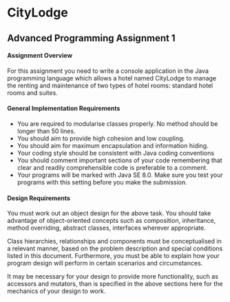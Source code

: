 # CityLodge

## Advanced Programming Assignment 1

#### Assignment Overview

For this assignment you need to write a console application in the Java programming language which allows a hotel named CityLodge to manage the renting and maintenance of two types of hotel rooms: standard hotel rooms and suites.

#### General Implementation Requirements

- You are required to modularise classes properly. No method should be longer than 50 lines.
- You should aim to provide high cohesion and low coupling.
- You should aim for maximum encapsulation and information hiding.
- Your coding style should be consistent with Java coding conventions
- You should comment important sections of your code remembering that clear and readily comprehensible code is preferable to a comment.
- Your programs will be marked with Java SE 8.0. Make sure you test your programs with this setting before you make the submission.

#### Design Requirements

You must work out an object design for the above task. You should take advantage of object-oriented concepts such as composition, inheritance, method overriding, abstract classes, interfaces wherever appropriate.

Class hierarchies, relationships and components must be conceptualised in a relevant manner, based on the problem description and special conditions listed in this document. Furthermore, you must be able to explain how your program design will perform in certain scenarios and circumstances.

It may be necessary for your design to provide more functionality, such as accessors and mutators, than is specified in the above sections here for the mechanics of your design to work.

